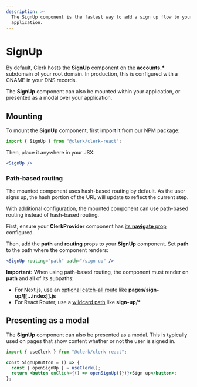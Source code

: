 ```yaml
---
description: >-
  The SignUp component is the fastest way to add a sign up flow to your
  application.
---
```


# SignUp

By default, Clerk hosts the **SignUp** component on the **accounts.\*** subdomain of your root domain. In production, this is configured with a CNAME in your DNS records.

The **SignUp** component can also be mounted within your application, or presented as a modal over your application.

## Mounting

To mount the **SignUp** component, first import it from our NPM package:

```jsx
import { SignUp } from "@clerk/clerk-react";
```

Then, place it anywhere in your JSX:

```jsx
<SignUp />
```

### Path-based routing

The mounted component uses hash-based routing by default. As the user signs up, the hash portion of the URL will update to reflect the current step.

With additional configuration, the mounted component can use path-based routing instead of hash-based routing.

First, ensure your **ClerkProvider** component has [its **navigate** prop](installation.md#4-the-navigate-prop) configured.

Then, add the **path** and **routing** props to your **SignUp** component. Set **path** to the path where the component renders:

```jsx
<SignUp routing="path" path="/sign-up" />
```

**Important:** When using path-based routing, the component must render on **path** and all of its subpaths:

* For Next.js, use an [optional catch-all route](https://nextjs.org/docs/routing/dynamic-routes#optional-catch-all-routes) like **pages/sign-up/\[\[...index\]\].js**
* For React Router, use a [wildcard path](https://reactrouter.com/web/api/Route/path-string-string) like **sign-up/\***

## Presenting as a modal

The **SignUp** component can also be presented as a modal. This is typically used on pages that show content whether or not the user is signed in.

```jsx
import { useClerk } from "@clerk/clerk-react";

const SignUpButton = () => {
  const { openSignUp } = useClerk();
  return <button onClick={() => openSignUp({})}>Sign up</button>;
};
```

